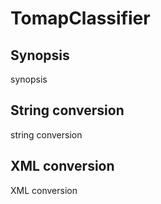 <h1 class="converter">TomapClassifier</h1>

## Synopsis

synopsis

## String conversion

string conversion

## XML conversion

XML conversion

